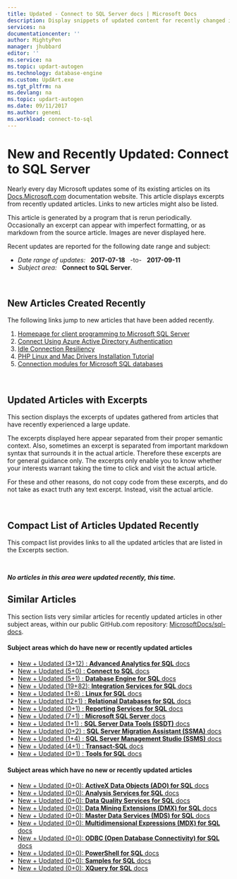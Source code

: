 ```yaml
---
title: Updated - Connect to SQL Server docs | Microsoft Docs
description: Display snippets of updated content for recently changed in documentation, for Connect to Microsoft SQL Server.
services: na
documentationcenter: ''
author: MightyPen
manager: jhubbard
editor: ''
ms.service: na
ms.topic: updart-autogen
ms.technology: database-engine
ms.custom: UpdArt.exe
ms.tgt_pltfrm: na
ms.devlang: na
ms.topic: updart-autogen
ms.date: 09/11/2017
ms.author: genemi
ms.workload: connect-to-sql
---
```

# New and Recently Updated: Connect to SQL Server



Nearly every day Microsoft updates some of its existing articles on its [Docs.Microsoft.com](http://docs.microsoft.com/) documentation website. This article displays excerpts from recently updated articles. Links to new articles might also be listed.

This article is generated by a program that is rerun periodically. Occasionally an excerpt can appear with imperfect formatting, or as markdown from the source article. Images are never displayed here.

Recent updates are reported for the following date range and subject:



- *Date range of updates:* &nbsp; **2017-07-18** &nbsp; -to- &nbsp; **2017-09-11**
- *Subject area:* &nbsp; **Connect to SQL Server**.




&nbsp;

## New Articles Created Recently

The following links jump to new articles that have been added recently.


1. [Homepage for client programming to Microsoft SQL Server](homepage-sql-connection-programming.md)
2. [Connect Using Azure Active Directory Authentication](php/azure-active-directory.md)
3. [Idle Connection Resiliency](php/connection-resiliency.md)
4. [PHP Linux and Mac Drivers Installation Tutorial](php/installation-tutorial-linux-mac.md)
5. [Connection modules for Microsoft SQL databases](sql-connection-libraries.md)



&nbsp;

## Updated Articles with Excerpts

This section displays the excerpts of updates gathered from articles that have recently experienced a large update.

The excerpts displayed here appear separated from their proper semantic context. Also, sometimes an excerpt is separated from important markdown syntax that surrounds it in the actual article. Therefore these excerpts are for general guidance only. The excerpts only enable you to know whether your interests warrant taking the time to click and visit the actual article.

For these and other reasons, do not copy code from these excerpts, and do not take as exact truth any text excerpt. Instead, visit the actual article.





&nbsp;

<a name="compactupdatedlist"/>

## Compact List of Articles Updated Recently

This compact list provides links to all the updated articles that are listed in the Excerpts section.





&nbsp;

***No articles in this area were updated recently, this time.***






## Similar Articles

<!--  HOW TO:
    Refresh this file's line items with the latest 'Count-in-Similars*' content.
    Then run Run-533-*.BAT
-->

This section lists very similar articles for recently updated articles in other subject areas, within our public GitHub.com repository: [MicrosoftDocs/sql-docs](https://github.com/MicrosoftDocs/sql-docs/).

#### Subject areas which do have new or recently updated articles

- [New + Updated (3+12) : **Advanced Analytics for SQL** docs](../advanced-analytics/new-updated-advanced-analytics.md)
- [New + Updated (5+0)  : **Connect to SQL** docs](../connect/new-updated-connect.md)
- [New + Updated (5+1)  : **Database Engine for SQL** docs](../database-engine/new-updated-database-engine.md)
- [New + Updated (19+82): **Integration Services for SQL** docs](../integration-services/new-updated-integration-services.md)
- [New + Updated (1+8)  : **Linux for SQL** docs](../linux/new-updated-linux.md)
- [New + Updated (12+1) : **Relational Databases for SQL** docs](../relational-databases/new-updated-relational-databases.md)
- [New + Updated (0+1)  : **Reporting Services for SQL** docs](../reporting-services/new-updated-reporting-services.md)
- [New + Updated (7+1)  : **Microsoft SQL Server** docs](../sql-server/new-updated-sql-server.md)
- [New + Updated (1+1)  : **SQL Server Data Tools (SSDT)** docs](../ssdt/new-updated-ssdt.md)
- [New + Updated (0+2)  : **SQL Server Migration Assistant (SSMA)** docs](../ssma/new-updated-ssma.md)
- [New + Updated (1+4)  : **SQL Server Management Studio (SSMS)** docs](../ssms/new-updated-ssms.md)
- [New + Updated (4+1)  : **Transact-SQL** docs](../t-sql/new-updated-t-sql.md)
- [New + Updated (0+1)  : **Tools for SQL** docs](../tools/new-updated-tools.md)

#### Subject areas which have no new or recently updated articles

- [New + Updated (0+0): **ActiveX Data Objects (ADO) for SQL** docs](../ado/new-updated-ado.md)
- [New + Updated (0+0): **Analysis Services for SQL** docs](../analysis-services/new-updated-analysis-services.md)
- [New + Updated (0+0): **Data Quality Services for SQL** docs](../data-quality-services/new-updated-data-quality-services.md)
- [New + Updated (0+0): **Data Mining Extensions (DMX) for SQL** docs](../dmx/new-updated-dmx.md)
- [New + Updated (0+0): **Master Data Services (MDS) for SQL** docs](../master-data-services/new-updated-master-data-services.md)
- [New + Updated (0+0): **Multidimensional Expressions (MDX) for SQL** docs](../mdx/new-updated-mdx.md)
- [New + Updated (0+0): **ODBC (Open Database Connectivity) for SQL** docs](../odbc/new-updated-odbc.md)
- [New + Updated (0+0): **PowerShell for SQL** docs](../powershell/new-updated-powershell.md)
- [New + Updated (0+0): **Samples for SQL** docs](../sample/new-updated-sample.md)
- [New + Updated (0+0): **XQuery for SQL** docs](../xquery/new-updated-xquery.md)


